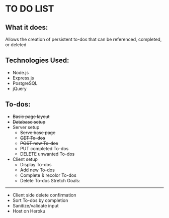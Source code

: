 TO DO LIST
==========
What it does:
-------------
Allows the creation of persistent to-dos that can be referenced, completed, or
deleted

Technologies Used:
------------------
* Node.js
* Express.js
* PostgreSQL
* jQuery

To-dos:
-------
* ~~Basic page layout~~
* ~~Database setup~~
* Server setup
    * ~~Serve base page~~
    * ~~GET To-dos~~
    * ~~POST new To-dos~~
    * PUT completed To-dos
    * DELETE unwanted To-dos
* Client setup
    * Display To-dos
    * Add new To-dos
    * Complete & recolor To-dos
    * Delete To-dos
Stretch Goals:
--------------
* Client side delete confirmation
* Sort To-dos by completion
* Sanitize/validate input
* Host on Heroku
